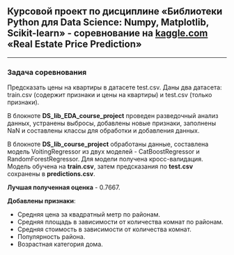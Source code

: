 ## Курсовой проект по дисциплине «Библиотеки Python для Data Science: Numpy, Matplotlib, Scikit-learn» - соревнование на [kaggle.com](https://www.kaggle.com/c/realestatepriceprediction/overview) «Real Estate Price Prediction»
***
### Задача соревнования
Предсказать цены на квартиры в датасете test.csv. Даны два датасета: train.csv (содержит признаки и цены на квартиры) и test.csv (только признаки).

В блокноте **DS_lib_EDA_course_project** проведен разведочный анализ данных, устранены выбросы, добавлены новые признаки, заполнены NaN и  составлены классы для обработки и добавления данных.

В блокноте **DS_lib_course_project** обработаны данные, составлена модель VoitingRegressor из двух моделей - CatBoostRegressor и RandomForestRegressor. Для модели получена кросс-валидация. Модель обучена на **train.csv**, затем предсказания по **test.csv** сохранены в **predictions.csv**.

**Лучшая полученная оценка** - 0.7667.

**Добавлены признаки**:
- Средняя цена за квадратный метр по районам.
- Средняя площадь в зависимости от количества комнат по районам.
- Средняя стоимость в зависимости от количества комнат.
- Популярность района.
- Возрастная категория дома.
